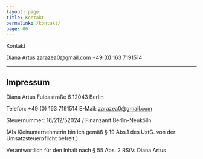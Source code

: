 ```yaml
---
layout: page
title: Kontakt
permalink: /kontakt/
page: 06
---
```

Kontakt

Diana Artus
zarazea0@gmail.com
+49 (0) 163 7191514

---

## Impressum

Diana Artus
Fuldastraße 6
12043 Berlin

Telefon: 	+49 (0) 163 7191514
E-Mail: 	zarazea0@gmail.com

Steuernummer: 16/212/52024 / Finanzamt Berlin-Neukölln

(Als Kleinunternehmerin bin ich gemäß § 19 Abs.1 des UstG. von der Umsatzsteuerpflicht befreit.)

Verantwortlich für den Inhalt nach § 55 Abs. 2 RStV: Diana Artus
